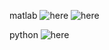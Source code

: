 
matlab
![here](https://github.com/xdr940/Algorithm2/blob/master/DBSCAN2/matlab_call/result.jpg)
![here](https://github.com/xdr940/Algorithm2/blob/master/DBSCAN2/matlab_call/result2.jpg)

python
![here](https://github.com/xdr940/Algorithm2/blob/master/DBSCAN2/python_call/result.jpg)
